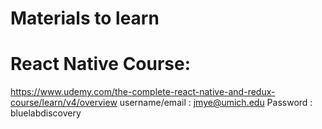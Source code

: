 # Materials to learn

# React Native Course: 

https://www.udemy.com/the-complete-react-native-and-redux-course/learn/v4/overview
username/email : jmye@umich.edu
Password : bluelabdiscovery

